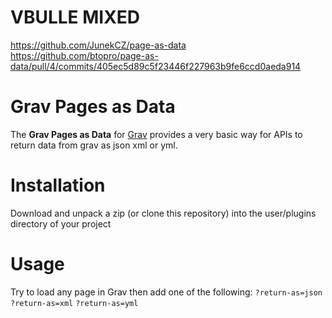 # VBULLE MIXED 
https://github.com/JunekCZ/page-as-data    
https://github.com/btopro/page-as-data/pull/4/commits/405ec5d89c5f23446f227963b9fe6ccd0aeda914


# Grav Pages as Data

The **Grav Pages as Data** for [Grav](http://github.com/getgrav/grav) provides a very basic way for APIs to return data from grav as json xml or yml.

# Installation

Download and unpack a zip (or clone this repository) into the user/plugins directory of your project

# Usage

Try to load any page in Grav then add one of the following:
`?return-as=json`
`?return-as=xml`
`?return-as=yml`
